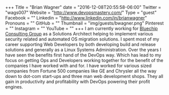 +++
Title = "Brian Wagner"
date = "2016-12-08T20:55:58-06:00"
Twitter = "wags007"
Website = "http://www.devopsmastery.com/"
Type = "guest"
Facebook = ""
Linkedin = "http://www.linkedin.com/in/brianwagner"
Pronouns = ""
GitHub = ""
Thumbnail = "img/guests/bwagner.png"
Pinterest = ""
Instagram = ""
YouTube = ""
+++
I am currently working for [Bluechip Consulting Group](http://www.bluechip-llc.com/) as a Solutions Architect helping to implement various security related and automated OS migration solutions. I spent most of my career supporting Web Developers by both developing build and release solutions and generally as a Linux Systems Administration. Over the years I have seen the benefits first hand of the DevOps way. Which has lead to my focus on getting Ops and Developers working together for the benefit of the companies I have worked with and for. I have worked for various sized companies from Fortune 500 companies like GE and Chrysler all the way down to dot-com start-ups and three man web development shops. They all gain in productivity and profitability with DevOps powering their profit engines.
